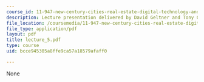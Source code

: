 ```yaml
---
course_id: 11-947-new-century-cities-real-estate-digital-technology-and-design-fall-2004
description: Lecture presentation delivered by David Geltner and Tony Ciochetti.
file_location: /coursemedia/11-947-new-century-cities-real-estate-digital-technology-and-design-fall-2004/bcce945305a8ffe9ca57a18579afaff0_lecture_5.pdf
file_type: application/pdf
layout: pdf
title: lecture_5.pdf
type: course
uid: bcce945305a8ffe9ca57a18579afaff0

---
```

None